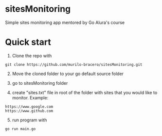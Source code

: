 # sitesMonitoring
Simple sites monitoring app mentored by Go Alura's course

# Quick start

1. Clone the repo with

```
git clone https://github.com/murilo-bracero/sitesMonitoring.git
```

2. Move the cloned folder to your go default source folder

3. go to sitesMonitoring folder

6. create "sites.txt" file in root of the folder with sites that you would like to monitor. Example:

```
https://www.google.com
https://www.github.com
```

5. run program with

```
go run main.go
```
